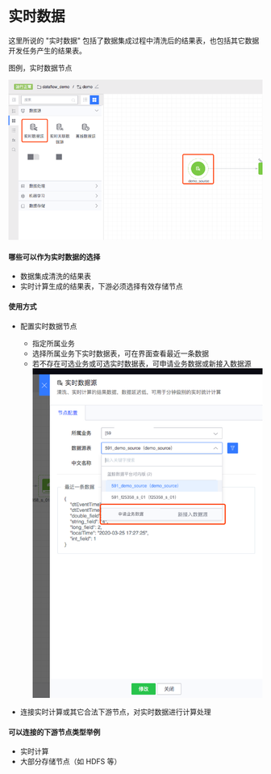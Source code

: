 # 实时数据

这里所说的 "实时数据" 包括了数据集成过程中清洗后的结果表，也包括其它数据开发任务产生的结果表。

图例，实时数据节点

![](../../../../assets/dataflow/components/source/dataflow-stream-source.png)

#### 哪些可以作为实时数据的选择
- 数据集成清洗的结果表
- 实时计算生成的结果表，下游必须选择有效存储节点

#### 使用方式
- 配置实时数据节点
  - 指定所属业务
  - 选择所属业务下实时数据表，可在界面查看最近一条数据
  - 若不存在可选业务或可选实时数据表，可申请业务数据或新接入数据源
![](../../../../assets/dataflow/components/source/dataflow-stream-source-apply.png)

- 连接实时计算或其它合法下游节点，对实时数据进行计算处理

#### 可以连接的下游节点类型举例
- 实时计算
- 大部分存储节点（如 HDFS 等）
